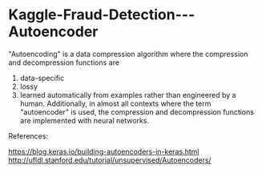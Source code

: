 # Kaggle-Fraud-Detection---Autoencoder


"Autoencoding" is a data compression algorithm where the compression and decompression functions are 
  1) data-specific 
  2) lossy
  3) learned automatically from examples rather than engineered by a human. Additionally, in almost all contexts where the term      "autoencoder" is used, the compression and decompression functions are implemented with neural networks.

References:

https://blog.keras.io/building-autoencoders-in-keras.html
http://ufldl.stanford.edu/tutorial/unsupervised/Autoencoders/
